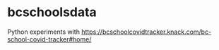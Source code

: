 # bcschoolsdata
Python experiments with https://bcschoolcovidtracker.knack.com/bc-school-covid-tracker#home/
